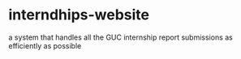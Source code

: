 # interndhips-website
a system that handles all the GUC internship report submissions as efficiently as possible 
